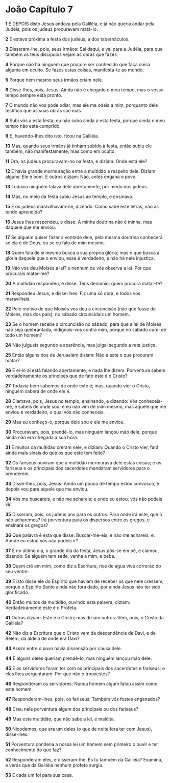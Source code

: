 # João Capítulo 7

**1** 	E DEPOIS disto Jesus andava pela Galiléia, e já não queria andar pela Judéia, pois os judeus procuravam matá-lo.

**2** 	E estava próxima a festa dos judeus, a dos tabernáculos.

**3** 	Disseram-lhe, pois, seus irmãos: Sai daqui, e vai para a Judéia, para que também os teus discípulos vejam as obras que fazes.

**4** 	Porque não há ninguém que procure ser conhecido que faça coisa alguma em oculto. Se fazes estas coisas, manifesta-te ao mundo.

**5** 	Porque nem mesmo seus irmãos criam nele.

**6** 	Disse-lhes, pois, Jesus: Ainda não é chegado o meu tempo, mas o vosso tempo sempre está pronto.

**7** 	O mundo não vos pode odiar, mas ele me odeia a mim, porquanto dele testifico que as suas obras são más.

**8** 	Subi vós a esta festa; eu não subo ainda a esta festa, porque ainda o meu tempo não está cumprido.

**9** 	E, havendo-lhes dito isto, ficou na Galiléia.

**10** 	Mas, quando seus irmãos já tinham subido à festa, então subiu ele também, não manifestamente, mas como em oculto.

**11** 	Ora, os judeus procuravam-no na festa, e diziam: Onde está ele?

**12** 	E havia grande murmuração entre a multidão a respeito dele. Diziam alguns: Ele é bom. E outros diziam: Não, antes engana o povo.

**13** 	Todavia ninguém falava dele abertamente, por medo dos judeus.

**14** 	Mas, no meio da festa subiu Jesus ao templo, e ensinava.

**15** 	E os judeus maravilhavam-se, dizendo: Como sabe este letras, não as tendo aprendido?

**16** 	Jesus lhes respondeu, e disse: A minha doutrina não é minha, mas daquele que me enviou.

**17** 	Se alguém quiser fazer a vontade dele, pela mesma doutrina conhecerá se ela é de Deus, ou se eu falo de mim mesmo.

**18** 	Quem fala de si mesmo busca a sua própria glória; mas o que busca a glória daquele que o enviou, esse é verdadeiro, e não há nele injustiça.

**19** 	Não vos deu Moisés a lei? e nenhum de vós observa a lei. Por que procurais matar-me?

**20** 	A multidão respondeu, e disse: Tens demônio; quem procura matar-te?

**21** 	Respondeu Jesus, e disse-lhes: Fiz uma só obra, e todos vos maravilhais.

**22** 	Pelo motivo de que Moisés vos deu a circuncisão (não que fosse de Moisés, mas dos pais), no sábado circuncidais um homem.

**23** 	Se o homem recebe a circuncisão no sábado, para que a lei de Moisés não seja quebrantada, indignais-vos contra mim, porque no sábado curei de todo um homem?

**24** 	Não julgueis segundo a aparência, mas julgai segundo a reta justiça.

**25** 	Então alguns dos de Jerusalém diziam: Não é este o que procuram matar?

**26** 	E ei-lo aí está falando abertamente, e nada lhe dizem. Porventura sabem verdadeiramente os príncipes que de fato este é o Cristo?

**27** 	Todavia bem sabemos de onde este é; mas, quando vier o Cristo, ninguém saberá de onde ele é.

**28** 	Clamava, pois, Jesus no templo, ensinando, e dizendo: Vós conheceis-me, e sabeis de onde sou; e eu não vim de mim mesmo, mas aquele que me enviou é verdadeiro, o qual vós não conheceis.

**29** 	Mas eu conheço-o, porque dele sou e ele me enviou.

**30** 	Procuravam, pois, prendê-lo, mas ninguém lançou mão dele, porque ainda não era chegada a sua hora.

**31** 	E muitos da multidão creram nele, e diziam: Quando o Cristo vier, fará ainda mais sinais do que os que este tem feito?

**32** 	Os fariseus ouviram que a multidão murmurava dele estas coisas; e os fariseus e os principais dos sacerdotes mandaram servidores para o prenderem.

**33** 	Disse-lhes, pois, Jesus: Ainda um pouco de tempo estou convosco, e depois vou para aquele que me enviou.

**34** 	Vós me buscareis, e não me achareis; e onde eu estou, vós não podeis vir.

**35** 	Disseram, pois, os judeus uns para os outros: Para onde irá este, que o não acharemos? Irá porventura para os dispersos entre os gregos, e ensinará os gregos?

**36** 	Que palavra é esta que disse: Buscar-me-eis, e não me achareis; e: Aonde eu estou vós não podeis ir?

**37** 	E no último dia, o grande dia da festa, Jesus pôs-se em pé, e clamou, dizendo: Se alguém tem sede, venha a mim, e beba.

**38** 	Quem crê em mim, como diz a Escritura, rios de água viva correrão do seu ventre.

**39** 	E isto disse ele do Espírito que haviam de receber os que nele cressem; porque o Espírito Santo ainda não fora dado, por ainda Jesus não ter sido glorificado.

**40** 	Então muitos da multidão, ouvindo esta palavra, diziam: Verdadeiramente este é o Profeta.

**41** 	Outros diziam: Este é o Cristo; mas diziam outros: Vem, pois, o Cristo da Galiléia?

**42** 	Não diz a Escritura que o Cristo vem da descendência de Davi, e de Belém, da aldeia de onde era Davi?

**43** 	Assim entre o povo havia dissensão por causa dele.

**44** 	E alguns deles queriam prendê-lo, mas ninguém lançou mão dele.

**45** 	E os servidores foram ter com os principais dos sacerdotes e fariseus; e eles lhes perguntaram: Por que não o trouxestes?

**46** 	Responderam os servidores: Nunca homem algum falou assim como este homem.

**47** 	Responderam-lhes, pois, os fariseus: Também vós fostes enganados?

**48** 	Creu nele porventura algum dos principais ou dos fariseus?

**49** 	Mas esta multidão, que não sabe a lei, é maldita.

**50** 	Nicodemos, que era um deles (o que de noite fora ter com Jesus), disse-lhes:

**51** 	Porventura condena a nossa lei um homem sem primeiro o ouvir e ter conhecimento do que faz?

**52** 	Responderam eles, e disseram-lhe: És tu também da Galiléia? Examina, e verás que da Galiléia nenhum profeta surgiu.

**53** 	E cada um foi para sua casa.

